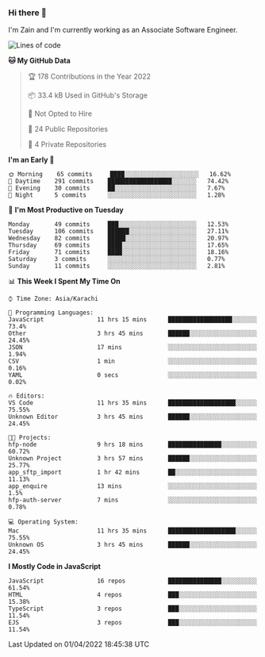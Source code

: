 ### Hi there 👋

I'm Zain and I'm currently working as an Associate Software Engineer.

<!--START_SECTION:waka-->
![Lines of code](https://img.shields.io/badge/From%20Hello%20World%20I%27ve%20Written-3%20Million%20lines%20of%20code-blue)

**🐱 My GitHub Data** 

> 🏆 178 Contributions in the Year 2022
 > 
> 📦 33.4 kB Used in GitHub's Storage 
 > 
> 🚫 Not Opted to Hire
 > 
> 📜 24 Public Repositories 
 > 
> 🔑 4 Private Repositories  
 > 
**I'm an Early 🐤** 

```text
🌞 Morning    65 commits     ████░░░░░░░░░░░░░░░░░░░░░   16.62% 
🌆 Daytime    291 commits    ██████████████████░░░░░░░   74.42% 
🌃 Evening    30 commits     ██░░░░░░░░░░░░░░░░░░░░░░░   7.67% 
🌙 Night      5 commits      ░░░░░░░░░░░░░░░░░░░░░░░░░   1.28%

```
📅 **I'm Most Productive on Tuesday** 

```text
Monday       49 commits     ███░░░░░░░░░░░░░░░░░░░░░░   12.53% 
Tuesday      106 commits    ██████░░░░░░░░░░░░░░░░░░░   27.11% 
Wednesday    82 commits     █████░░░░░░░░░░░░░░░░░░░░   20.97% 
Thursday     69 commits     ████░░░░░░░░░░░░░░░░░░░░░   17.65% 
Friday       71 commits     ████░░░░░░░░░░░░░░░░░░░░░   18.16% 
Saturday     3 commits      ░░░░░░░░░░░░░░░░░░░░░░░░░   0.77% 
Sunday       11 commits     ░░░░░░░░░░░░░░░░░░░░░░░░░   2.81%

```


📊 **This Week I Spent My Time On** 

```text
⌚︎ Time Zone: Asia/Karachi

💬 Programming Languages: 
JavaScript               11 hrs 15 mins      ██████████████████░░░░░░░   73.4% 
Other                    3 hrs 45 mins       ██████░░░░░░░░░░░░░░░░░░░   24.45% 
JSON                     17 mins             ░░░░░░░░░░░░░░░░░░░░░░░░░   1.94% 
CSV                      1 min               ░░░░░░░░░░░░░░░░░░░░░░░░░   0.16% 
YAML                     0 secs              ░░░░░░░░░░░░░░░░░░░░░░░░░   0.02%

🔥 Editors: 
VS Code                  11 hrs 35 mins      ███████████████████░░░░░░   75.55% 
Unknown Editor           3 hrs 45 mins       ██████░░░░░░░░░░░░░░░░░░░   24.45%

🐱‍💻 Projects: 
hfp-node                 9 hrs 18 mins       ███████████████░░░░░░░░░░   60.72% 
Unknown Project          3 hrs 57 mins       ██████░░░░░░░░░░░░░░░░░░░   25.77% 
app_sftp_import          1 hr 42 mins        ██░░░░░░░░░░░░░░░░░░░░░░░   11.13% 
app_enquire              13 mins             ░░░░░░░░░░░░░░░░░░░░░░░░░   1.5% 
hfp-auth-server          7 mins              ░░░░░░░░░░░░░░░░░░░░░░░░░   0.78%

💻 Operating System: 
Mac                      11 hrs 35 mins      ███████████████████░░░░░░   75.55% 
Unknown OS               3 hrs 45 mins       ██████░░░░░░░░░░░░░░░░░░░   24.45%

```

**I Mostly Code in JavaScript** 

```text
JavaScript               16 repos            ███████████████░░░░░░░░░░   61.54% 
HTML                     4 repos             ███░░░░░░░░░░░░░░░░░░░░░░   15.38% 
TypeScript               3 repos             ███░░░░░░░░░░░░░░░░░░░░░░   11.54% 
EJS                      3 repos             ███░░░░░░░░░░░░░░░░░░░░░░   11.54%

```



 Last Updated on 01/04/2022 18:45:38 UTC
<!--END_SECTION:waka-->

<!--
**ZainAmjad68/ZainAmjad68** is a ✨ _special_ ✨ repository because its `README.md` (this file) appears on your GitHub profile.

Here are some ideas to get you started:

- 🔭 I’m currently working on ...
- 🌱 I’m currently learning ...
- 👯 I’m looking to collaborate on ...
- 🤔 I’m looking for help with ...
- 💬 Ask me about ...
- 📫 How to reach me: ...
- 😄 Pronouns: ...
- ⚡ Fun fact: ...
-->
